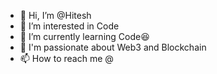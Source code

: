 - 👋 Hi, I’m @Hitesh
- 👀 I’m interested in Code 
- 🌱 I’m currently learning Code😆
- 💞️ I'm passionate about Web3 and Blockchain
- 📫 How to reach me @

<!---
 is a ✨ special ✨ repository because its `README.md` (this file) appears on your GitHub profile.
You can click the Preview link to take a look at your changes.
--->
